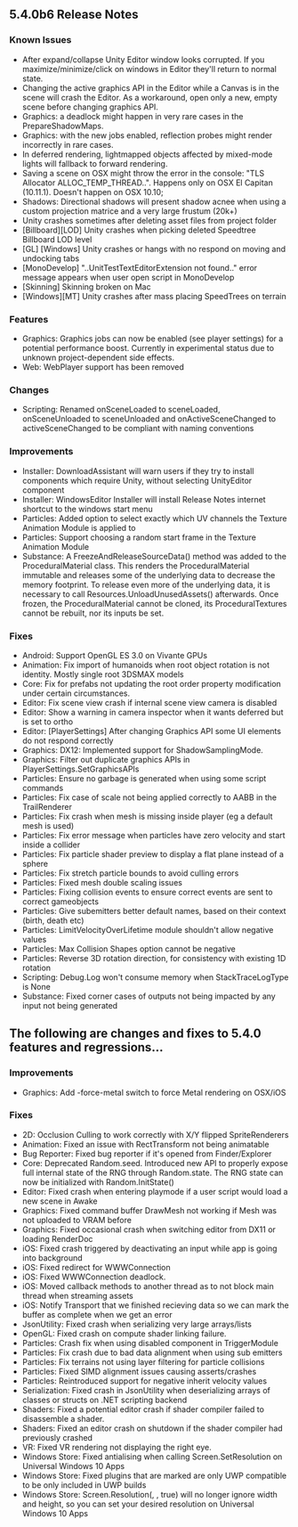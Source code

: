 5.4.0b6 Release Notes
---------------------

### Known Issues

*   After expand/collapse Unity Editor window looks corrupted. If you maximize/minimize/click on windows in Editor they'll return to normal state.
*   Changing the active graphics API in the Editor while a Canvas is in the scene will crash the Editor. As a workaround, open only a new, empty scene before changing graphics API.
*   Graphics: a deadlock might happen in very rare cases in the PrepareShadowMaps.
*   Graphics: with the new jobs enabled, reflection probes might render incorrectly in rare cases.
*   In deferred rendering, lightmapped objects affected by mixed-mode lights will fallback to forward rendering.
*   Saving a scene on OSX might throw the error in the console: "TLS Allocator ALLOC\_TEMP\_THREAD..". Happens only on OSX El Capitan (10.11.1). Doesn't happen on OSX 10.10;
*   Shadows: Directional shadows will present shadow acnee when using a custom projection matrice and a very large frustum (20k+)
*   Unity crashes sometimes after deleting asset files from project folder
*   \[Billboard\]\[LOD\] Unity crashes when picking deleted Speedtree Billboard LOD level
*   \[GL\] \[Windows\] Unity crashes or hangs with no respond on moving and undocking tabs
*   \[MonoDevelop\] "..UnitTestTextEditorExtension not found.." error message appears when user open script in MonoDevelop
*   \[Skinning\] Skinning broken on Mac
*   \[Windows\]\[MT\] Unity crashes after mass placing SpeedTrees on terrain

### Features

*   Graphics: Graphics jobs can now be enabled (see player settings) for a potential performance boost. Currently in experimental status due to unknown project-dependent side effects.
*   Web: WebPlayer support has been removed

### Changes

*   Scripting: Renamed onSceneLoaded to sceneLoaded, onSceneUnloaded to sceneUnloaded and onActiveSceneChanged to activeSceneChanged to be compliant with naming conventions

### Improvements

*   Installer: DownloadAssistant will warn users if they try to install components which require Unity, without selecting UnityEditor component
*   Installer: WindowsEditor Installer will install Release Notes internet shortcut to the windows start menu
*   Particles: Added option to select exactly which UV channels the Texture Animation Module is applied to
*   Particles: Support choosing a random start frame in the Texture Animation Module
*   Substance: A FreezeAndReleaseSourceData() method was added to the ProceduralMaterial class. This renders the ProceduralMaterial immutable and releases some of the underlying data to decrease the memory footprint. To release even more of the underlying data, it is necessary to call Resources.UnloadUnusedAssets() afterwards. Once frozen, the ProceduralMaterial cannot be cloned, its ProceduralTextures cannot be rebuilt, nor its inputs be set.

### Fixes

*   Android: Support OpenGL ES 3.0 on Vivante GPUs
*   Animation: Fix import of humanoids when root object rotation is not identity. Mostly single root 3DSMAX models
*   Core: Fix for prefabs not updating the root order property modification under certain circumstances.
*   Editor: Fix scene view crash if internal scene view camera is disabled
*   Editor: Show a warning in camera inspector when it wants deferred but is set to ortho
*   Editor: \[PlayerSettings\] After changing Graphics API some UI elements do not respond correctly
*   Graphics: DX12: Implemented support for ShadowSamplingMode.
*   Graphics: Filter out duplicate graphics APIs in PlayerSettings.SetGraphicsAPIs
*   Particles: Ensure no garbage is generated when using some script commands
*   Particles: Fix case of scale not being applied correctly to AABB in the TrailRenderer
*   Particles: Fix crash when mesh is missing inside player (eg a default mesh is used)
*   Particles: Fix error message when particles have zero velocity and start inside a collider
*   Particles: Fix particle shader preview to display a flat plane instead of a sphere
*   Particles: Fix stretch particle bounds to avoid culling errors
*   Particles: Fixed mesh double scaling issues
*   Particles: Fixing collision events to ensure correct events are sent to correct gameobjects
*   Particles: Give subemitters better default names, based on their context (birth, death etc)
*   Particles: LimitVelocityOverLifetime module shouldn't allow negative values
*   Particles: Max Collision Shapes option cannot be negative
*   Particles: Reverse 3D rotation direction, for consistency with existing 1D rotation
*   Scripting: Debug.Log won't consume memory when StackTraceLogType is None
*   Substance: Fixed corner cases of outputs not being impacted by any input not being generated

The following are changes and fixes to 5.4.0 features and regressions...
------------------------------------------------------------------------

### Improvements

*   Graphics: Add -force-metal switch to force Metal rendering on OSX/iOS

### Fixes

*   2D: Occlusion Culling to work correctly with X/Y flipped SpriteRenderers
*   Animation: Fixed an issue with RectTransform not being animatable
*   Bug Reporter: Fixed bug reporter if it's opened from Finder/Explorer
*   Core: Deprecated Random.seed. Introduced new API to properly expose full internal state of the RNG through Random.state. The RNG state can now be initialized with Random.InitState()
*   Editor: Fixed crash when entering playmode if a user script would load a new scene in Awake
*   Graphics: Fixed command buffer DrawMesh not working if Mesh was not uploaded to VRAM before
*   Graphics: Fixed occasional crash when switching editor from DX11 or loading RenderDoc
*   iOS: Fixed crash triggered by deactivating an input while app is going into background
*   iOS: Fixed redirect for WWWConnection
*   iOS: Fixed WWWConnection deadlock.
*   iOS: Moved callback methods to another thread as to not block main thread when streaming assets
*   iOS: Notify Transport that we finished recieving data so we can mark the buffer as complete when we get an error
*   JsonUtility: Fixed crash when serializing very large arrays/lists
*   OpenGL: Fixed crash on compute shader linking failure.
*   Particles: Crash fix when using disabled component in TriggerModule
*   Particles: Fix crash due to bad data alignment when using sub emitters
*   Particles: Fix terrains not using layer filtering for particle collisions
*   Particles: Fixed SIMD alignment issues causing asserts/crashes
*   Particles: Reintroduced support for negative inherit velocity values
*   Serialization: Fixed crash in JsonUtility when deserializing arrays of classes or structs on .NET scripting backend
*   Shaders: Fixed a potential editor crash if shader compiler failed to disassemble a shader.
*   Shaders: Fixed an editor crash on shutdown if the shader compiler had previously crashed
*   VR: Fixed VR rendering not displaying the right eye.
*   Windows Store: Fixed antialising when calling Screen.SetResolution on Universal Windows 10 Apps
*   Windows Store: Fixed plugins that are marked are only UWP compatible to be only included in UWP builds
*   Windows Store: Screen.Resolution(, , true) will no longer ignore width and height, so you can set your desired resolution on Universal Windows 10 Apps